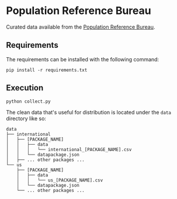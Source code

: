 # Population Reference Bureau

Curated data available from the [Population Reference Bureau](https://www.prb.org/data/).

## Requirements

The requirements can be installed with the following command:

    pip install -r requirements.txt

## Execution

    python collect.py


The clean data that's useful for distribution is located under the
`data` directory like so:

    data
    ├── international
    │   ├── [PACKAGE_NAME]
    │   │   ├── data
    │   │   │   └── international_[PACKAGE_NAME].csv
    │   │   └── datapackage.json
    │   ├── ... other packages ...
    └── us
        ├── [PACKAGE_NAME]
        │   ├── data
        │   │   └── us_[PACKAGE_NAME].csv
        │   └── datapackage.json
        └── ... other packages ...
